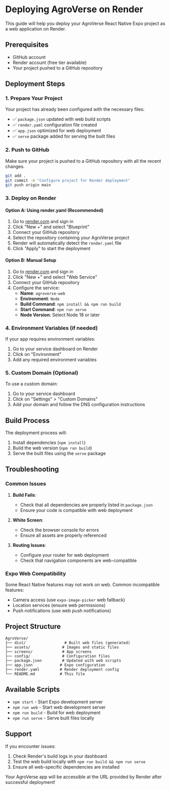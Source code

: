 # Deploying AgroVerse on Render

This guide will help you deploy your AgroVerse React Native Expo project as a web application on Render.

## Prerequisites

- GitHub account
- Render account (free tier available)
- Your project pushed to a GitHub repository

## Deployment Steps

### 1. Prepare Your Project

Your project has already been configured with the necessary files:

- ✅ `package.json` updated with web build scripts
- ✅ `render.yaml` configuration file created
- ✅ `app.json` optimized for web deployment
- ✅ `serve` package added for serving the built files

### 2. Push to GitHub

Make sure your project is pushed to a GitHub repository with all the recent changes.

```bash
git add .
git commit -m "Configure project for Render deployment"
git push origin main
```

### 3. Deploy on Render

#### Option A: Using render.yaml (Recommended)

1. Go to [render.com](https://render.com) and sign in
2. Click "New +" and select "Blueprint"
3. Connect your GitHub repository
4. Select the repository containing your AgroVerse project
5. Render will automatically detect the `render.yaml` file
6. Click "Apply" to start the deployment

#### Option B: Manual Setup

1. Go to [render.com](https://render.com) and sign in
2. Click "New +" and select "Web Service"
3. Connect your GitHub repository
4. Configure the service:
   - **Name**: `agroverse-web`
   - **Environment**: `Node`
   - **Build Command**: `npm install && npm run build`
   - **Start Command**: `npm run serve`
   - **Node Version**: Select Node 18 or later

### 4. Environment Variables (if needed)

If your app requires environment variables:
1. Go to your service dashboard on Render
2. Click on "Environment"
3. Add any required environment variables

### 5. Custom Domain (Optional)

To use a custom domain:
1. Go to your service dashboard
2. Click on "Settings" > "Custom Domains"
3. Add your domain and follow the DNS configuration instructions

## Build Process

The deployment process will:
1. Install dependencies (`npm install`)
2. Build the web version (`npm run build`)
3. Serve the built files using the `serve` package

## Troubleshooting

### Common Issues

1. **Build Fails**: 
   - Check that all dependencies are properly listed in `package.json`
   - Ensure your code is compatible with web deployment

2. **White Screen**:
   - Check the browser console for errors
   - Ensure all assets are properly referenced

3. **Routing Issues**:
   - Configure your router for web deployment
   - Check that navigation components are web-compatible

### Expo Web Compatibility

Some React Native features may not work on web. Common incompatible features:
- Camera access (use `expo-image-picker` web fallback)
- Location services (ensure web permissions)
- Push notifications (use web push notifications)

## Project Structure

```
AgroVerse/
├── dist/                 # Built web files (generated)
├── assets/              # Images and static files
├── screens/             # App screens
├── config/              # Configuration files
├── package.json         # Updated with web scripts
├── app.json            # Expo configuration
├── render.yaml         # Render deployment config
└── README.md           # This file
```

## Available Scripts

- `npm start` - Start Expo development server
- `npm run web` - Start web development server
- `npm run build` - Build for web deployment
- `npm run serve` - Serve built files locally

## Support

If you encounter issues:
1. Check Render's build logs in your dashboard
2. Test the web build locally with `npm run build && npm run serve`
3. Ensure all web-specific dependencies are installed

Your AgroVerse app will be accessible at the URL provided by Render after successful deployment!